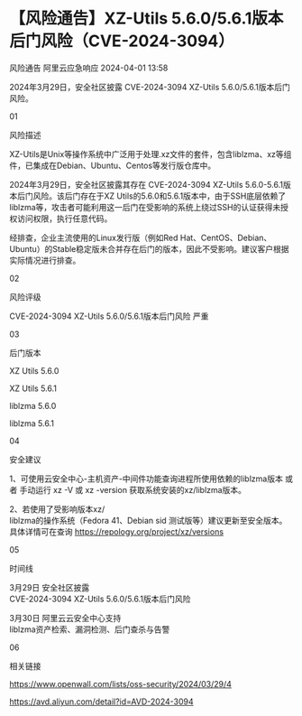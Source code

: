 #  【风险通告】XZ-Utils 5.6.0/5.6.1版本后门风险（CVE-2024-3094）   
风险通告  阿里云应急响应   2024-04-01 13:58  
  
2024年3月29日，安全社区披露 CVE-2024-3094 XZ-Utils 5.6.0/5.6.1版本后门风险。  
  
01  
  
风险描述  
  
  
XZ-Utils是Unix等操作系统中广泛用于处理.xz文件的套件，包含liblzma、xz等组件，已集成在Debian、Ubuntu、Centos等发行版仓库中。  
  
2024年3月29日，安全社区披露其存在 CVE-2024-3094 XZ-Utils 5.6.0-5.6.1版本后门风险。该后门存在于XZ Utils的5.6.0和5.6.1版本中，由于SSH底层依赖了liblzma等，攻击者可能利用这一后门在受影响的系统上绕过SSH的认证获得未授权访问权限，执行任意代码。   
  
经排查，企业主流使用的Linux发行版（例如Red Hat、CentOS、Debian、Ubuntu）的Stable稳定版未合并存在后门的版本，因此不受影响。建议客户根据实际情况进行排查。  
  
  
02  
  
风险评级  
  
  
CVE-2024-3094 XZ-Utils 5.6.0/5.6.1版本后门风险 严重  
  
  
03  
  
后门版本  
  
  
XZ Utils 5.6.0  
  
XZ Utils 5.6.1   
  
liblzma 5.6.0   
  
liblzma 5.6.1  
  
  
04  
  
安全建议  
  
  
1、可使用云安全中心-主机资产-中间件功能查询进程所使用依赖的liblzma版本 或者 手动运行 xz -V 或 xz -version 获取系统安装的xz/liblzma版本。   
  
2、若使用了受影响版本xz/  
liblzma的操作系统（Fedora 41、Debian sid 测试版等）建议更新至安全版本。具体详情可在查询 https://repology.org/project/xz/versions  
  
  
05  
  
时间线  
  
  
3月29日 安全社区披露   
CVE-2024-3094 XZ-Utils 5.6.0/5.6.1版本后门风险  
  
3月30日 阿里云云安全中心支持   
liblzma资产检索、漏洞检测、后门查杀与告警  
  
  
06  
  
相关链接  
  
  
https://www.openwall.com/lists/oss-security/2024/03/29/4  
  
https://avd.aliyun.com/detail?id=AVD-2024-3094  
  
  
